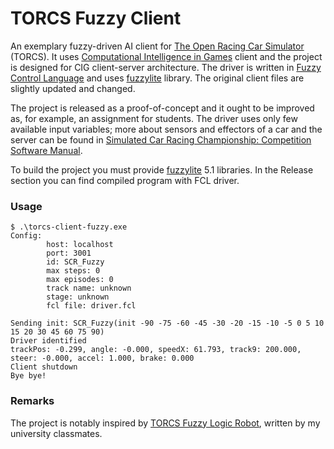 # TORCS Fuzzy Client

An exemplary fuzzy-driven AI client for [The Open Racing Car Simulator](http://torcs.sourceforge.net/) (TORCS). It uses [Computational Intelligence in Games](https://sourceforge.net/projects/cig/files/SCR%20Championship/) client and the project is designed for CIG client-server architecture. The driver is written in [Fuzzy Control Language](https://en.wikipedia.org/wiki/Fuzzy_Control_Language) and uses [fuzzylite](http://www.fuzzylite.com/) library. The original client files are slightly updated and changed.

The project is released as a proof-of-concept and it ought to be improved as, for example, an assignment for students. The driver uses only few available input variables; more about sensors and effectors of a car and the server can be found in [Simulated Car Racing Championship: Competition Software Manual](http://arxiv.org/abs/1304.1672).

To build the project you must provide [fuzzylite](http://www.fuzzylite.com/) 5.1 libraries. In the Release section you can find compiled program with FCL driver.

### Usage

```
$ .\torcs-client-fuzzy.exe
Config:
        host: localhost
        port: 3001
        id: SCR_Fuzzy
        max steps: 0
        max episodes: 0
        track name: unknown
        stage: unknown
        fcl file: driver.fcl

Sending init: SCR_Fuzzy(init -90 -75 -60 -45 -30 -20 -15 -10 -5 0 5 10 15 20 30 45 60 75 90)
Driver identified
trackPos: -0.299, angle: -0.000, speedX: 61.793, track9: 200.000, steer: -0.000, accel: 1.000, brake: 0.000
Client shutdown
Bye bye!
```

### Remarks 

The project is notably inspired by [TORCS Fuzzy Logic Robot](https://vimeo.com/14217569), written by my university classmates.
